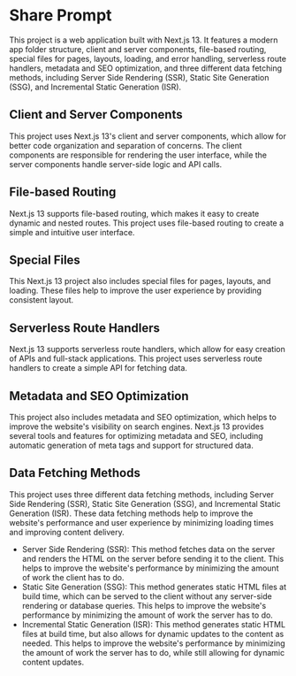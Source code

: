 # Share Prompt

This project is a web application built with Next.js 13. It features a modern app folder structure, client and server components, file-based routing, special files for pages, layouts, loading, and error handling, serverless route handlers, metadata and SEO optimization, and three different data fetching methods, including Server Side Rendering (SSR), Static Site Generation (SSG), and Incremental Static Generation (ISR).

## Client and Server Components

This project uses Next.js 13's client and server components, which allow for better code organization and separation of concerns. The client components are responsible for rendering the user interface, while the server components handle server-side logic and API calls.

## File-based Routing

Next.js 13 supports file-based routing, which makes it easy to create dynamic and nested routes. This project uses file-based routing to create a simple and intuitive user interface.

## Special Files

This Next.js 13 project also includes special files for pages, layouts, and loading. These files help to improve the user experience by providing consistent layout.

## Serverless Route Handlers

Next.js 13 supports serverless route handlers, which allow for easy creation of APIs and full-stack applications. This project uses serverless route handlers to create a simple API for fetching data.

## Metadata and SEO Optimization

This project also includes metadata and SEO optimization, which helps to improve the website's visibility on search engines. Next.js 13 provides several tools and features for optimizing metadata and SEO, including automatic generation of meta tags and support for structured data.

## Data Fetching Methods

This project uses three different data fetching methods, including Server Side Rendering (SSR), Static Site Generation (SSG), and Incremental Static Generation (ISR). These data fetching methods help to improve the website's performance and user experience by minimizing loading times and improving content delivery.

- Server Side Rendering (SSR): This method fetches data on the server and renders the HTML on the server before sending it to the client. This helps to improve the website's performance by minimizing the amount of work the client has to do.
- Static Site Generation (SSG): This method generates static HTML files at build time, which can be served to the client without any server-side rendering or database queries. This helps to improve the website's performance by minimizing the amount of work the server has to do.
- Incremental Static Generation (ISR): This method generates static HTML files at build time, but also allows for dynamic updates to the content as needed. This helps to improve the website's performance by minimizing the amount of work the server has to do, while still allowing for dynamic content updates.
